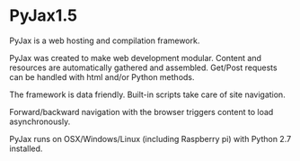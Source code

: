 # PyJax1.5

PyJax is a web hosting and compilation framework.

PyJax was created to make web development modular.  Content and resources are automatically gathered and assembled.  Get/Post requests can be handled with html and/or Python methods.

The framework is data friendly.  Built-in scripts take care of site navigation.

Forward/backward navigation with the browser triggers content to load asynchronously.


PyJax runs on OSX/Windows/Linux (including Raspberry pi) with Python 2.7 installed.

